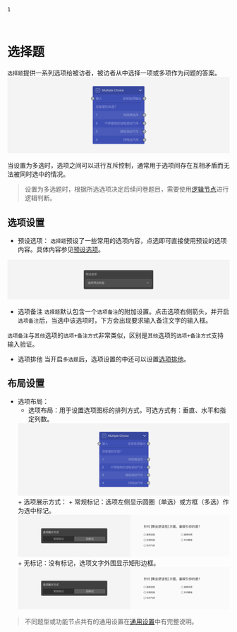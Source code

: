 ```index
1
```

```tag

```

```summary

```
# 选择题

`选择题`提供一系列选项给被访者，被访者从中选择一项或多项作为问题的答案。
<img src='../../assets/snapshots/nodes/multiple-choice/node.png'>

当设置为多选时，选项之间可以进行互斥控制，通常用于选项间存在互相矛盾而无法被同时选中的情况。

> 设置为多选题时，根据所选选项决定后续问卷题目，需要使用[逻辑节点](../toolsNodes/01logic.md)进行逻辑判断。

## 选项设置

+ 预设选项：
`选择题`预设了一些常用的选项内容，点选即可直接使用预设的选项内容。具体内容参见[预设选项](../../11nodeSettings/03optionSetting/05presetingOption.md)。
<img src='../../assets/snapshots/node-setting/answer-choices/answer-presets/normal.png'>

+ 选项备注
`选择题`默认包含一个`选项备注`的附加设置。点击选项右侧箭头，并开启`选项备注`后，当选中该选项时，下方会出现要求输入备注文字的输入框。

`选项备注`与`其他`选项的`选项+备注方式`非常类似，区别是`其他`选项的`选项+备注方式`支持输入验证。

+ 选项排他
当开启`多选题`后，选项设置的中还可以设置[选项排他](../../11nodeSettings/03optionSetting/02optionGroupAndExclude.md)。

## 布局设置

+ 选项布局：
  + 选项布局：用于设置选项图标的排列方式，可选方式有：垂直、水平和指定列数。
  <img src='../../assets/snapshots/nodes/multiple-choice/node.png'>
  + 选项展示方式：
    + 常规标记：选项左侧显示圆圈（单选）或方框（多选）作为选中标记。
    <img src='../../assets/snapshots/node-setting/adjust-layout/display-type/normal.png'>
    + 无标记：没有标记，选项文字外围显示矩形边框。
    <img src='../../assets/snapshots/node-setting/adjust-layout/display-type/normal.png'>

> 不同题型或功能节点共有的通用设置在[通用设置](../../11nodeSettings/concept.md)中有完整说明。